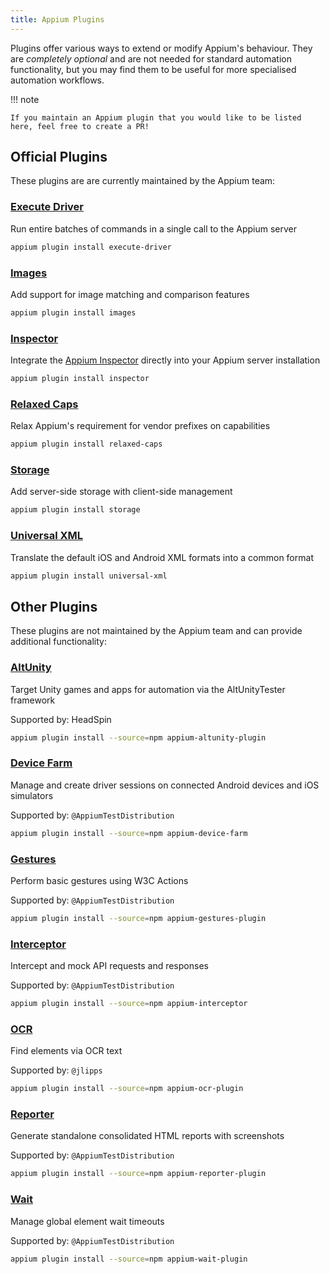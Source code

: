 ```yaml
---
title: Appium Plugins
---
```


Plugins offer various ways to extend or modify Appium's behaviour. They are _completely optional_
and are not needed for standard automation functionality, but you may find them to be useful
for more specialised automation workflows.

!!! note

    If you maintain an Appium plugin that you would like to be listed here, feel free to create a PR!

## Official Plugins

These plugins are are currently maintained by the Appium team:

### [Execute Driver](https://github.com/appium/appium/tree/master/packages/execute-driver-plugin)

Run entire batches of commands in a single call to the Appium server

```sh title="Install This Plugin"
appium plugin install execute-driver
```

### [Images](https://github.com/appium/appium/tree/master/packages/images-plugin)

Add support for image matching and comparison features

```sh title="Install This Plugin"
appium plugin install images
```

### [Inspector](https://github.com/appium/appium-inspector/tree/main/plugins)

Integrate the [Appium Inspector](https://appium.github.io/appium-inspector/) directly into your
Appium server installation

```sh title="Install This Plugin"
appium plugin install inspector
```

### [Relaxed Caps](https://github.com/appium/appium/tree/master/packages/relaxed-caps-plugin)

Relax Appium's requirement for vendor prefixes on capabilities

```sh title="Install This Plugin"
appium plugin install relaxed-caps
```

### [Storage](https://github.com/appium/appium/tree/master/packages/storage-plugin)

Add server-side storage with client-side management

```sh title="Install This Plugin"
appium plugin install storage
```

### [Universal XML](https://github.com/appium/appium/tree/master/packages/universal-xml-plugin)

Translate the default iOS and Android XML formats into a common format

```sh title="Install This Plugin"
appium plugin install universal-xml
```

## Other Plugins

These plugins are not maintained by the Appium team and can provide additional functionality:

### [AltUnity](https://github.com/headspinio/appium-altunity-plugin)

Target Unity games and apps for automation via the AltUnityTester framework

Supported by: HeadSpin

```sh title="Install This Plugin"
appium plugin install --source=npm appium-altunity-plugin
```

### [Device Farm](https://github.com/AppiumTestDistribution/appium-device-farm)

Manage and create driver sessions on connected Android devices and iOS simulators

Supported by: `@AppiumTestDistribution`

```sh title="Install This Plugin"
appium plugin install --source=npm appium-device-farm
```

### [Gestures](https://github.com/AppiumTestDistribution/appium-gestures-plugin)

Perform basic gestures using W3C Actions

Supported by: `@AppiumTestDistribution`

```sh title="Install This Plugin"
appium plugin install --source=npm appium-gestures-plugin
```

### [Interceptor](https://github.com/AppiumTestDistribution/appium-interceptor-plugin)

Intercept and mock API requests and responses

Supported by: `@AppiumTestDistribution`

```sh title="Install This Plugin"
appium plugin install --source=npm appium-interceptor
```

### [OCR](https://github.com/jlipps/appium-ocr-plugin)

Find elements via OCR text

Supported by: `@jlipps`

```sh title="Install This Plugin"
appium plugin install --source=npm appium-ocr-plugin
```

### [Reporter](https://github.com/AppiumTestDistribution/appium-reporter-plugin)

Generate standalone consolidated HTML reports with screenshots

Supported by: `@AppiumTestDistribution`

```sh title="Install This Plugin"
appium plugin install --source=npm appium-reporter-plugin
```

### [Wait](https://github.com/AppiumTestDistribution/appium-wait-plugin)

Manage global element wait timeouts

Supported by: `@AppiumTestDistribution`

```sh title="Install This Plugin"
appium plugin install --source=npm appium-wait-plugin
```
